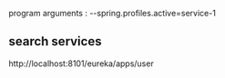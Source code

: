 program arguments : --spring.profiles.active=service-1

## search services
http://localhost:8101/eureka/apps/user